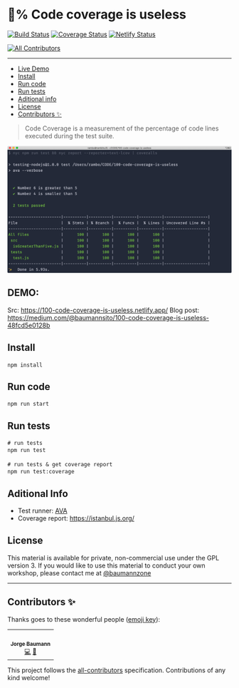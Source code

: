 # 💯% Code coverage is useless

[![Build Status](https://action-badges.now.sh/baumannzone/100-code-coverage-is-useless?action=Run%20Tests)](https://github.com/baumannzone/100-code-coverage-is-useless/actions)
[![Coverage Status](https://coveralls.io/repos/github/baumannzone/100-code-coverage-is-useless/badge.svg?branch=master)](https://coveralls.io/github/baumannzone/100-code-coverage-is-useless?branch=master)
[![Netlify Status](https://api.netlify.com/api/v1/badges/c0f298bd-8ad3-4649-a8d2-13b01857f855/deploy-status)](https://app.netlify.com/sites/100-code-coverage-is-useless/deploys)

<!-- ALL-CONTRIBUTORS-BADGE:START - Do not remove or modify this section -->
[![All Contributors](https://img.shields.io/badge/all_contributors-1-orange.svg?style=flat-square)](#contributors-)
<!-- ALL-CONTRIBUTORS-BADGE:END -->
---


* [Live Demo](#demo)
* [Install](#install)
* [Run code](#run-code)
* [Run tests](#run-tests)
* [Aditional info](#aditional-info)
* [License](#license)
* [Contributors ✨](#contributors--)

> Code Coverage is a measurement of the percentage of code lines executed during the test suite.

![CodeCov Terminal](./assets/terminal-codecov.png)

## DEMO: 
Src: https://100-code-coverage-is-useless.netlify.app/
Blog post: https://medium.com/@baumannsito/100-code-coverage-is-useless-48fcd5e0128b

## Install
```
npm install
```

## Run code
```
npm run start
```

## Run tests
```
# run tests
npm run test

# run tests & get coverage report
npm run test:coverage
```

## Aditional Info
- Test runner: [AVA](https://github.com/avajs/ava)
- Coverage report: https://istanbul.js.org/ 


## License
This material is available for private, non-commercial use under the GPL version 3. If you would like to use this material to conduct your own workshop, please contact me at [@baumannzone](https://twitter.com/baumannzone)

---

## Contributors ✨

Thanks goes to these wonderful people ([emoji key](https://allcontributors.org/docs/en/emoji-key)):

<!-- ALL-CONTRIBUTORS-LIST:START - Do not remove or modify this section -->
<!-- prettier-ignore-start -->
<!-- markdownlint-disable -->
<table>
  <tr>
    <td align="center"><a href="https://twitter.com/baumannzone"><img src="https://avatars0.githubusercontent.com/u/5422102?v=4" width="100px;" alt=""/><br /><sub><b>Jorge Baumann</b></sub></a><br /><a href="https://github.com/baumannzone/100-code-coverage-is-useless/commits?author=baumannzone" title="Code">💻</a> <a href="https://github.com/baumannzone/100-code-coverage-is-useless/commits?author=baumannzone" title="Documentation">📖</a></td>
  </tr>
</table>

<!-- markdownlint-enable -->
<!-- prettier-ignore-end -->
<!-- ALL-CONTRIBUTORS-LIST:END -->

This project follows the [all-contributors](https://github.com/all-contributors/all-contributors) specification. Contributions of any kind welcome!
